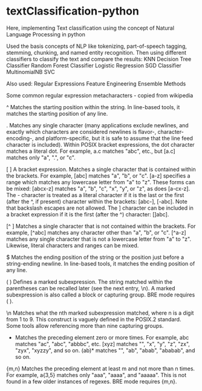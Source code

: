 # textClassification-python
Here, implementing Text classification using the concept of Natural Language Processing in python

Used the basis concepts of NLP like tokenizing, part-of-speech tagging, stemming, chunking, and named entity recognition.
Then using different classifiers to classify the text and compare the results:
KNN
Decision Tree Classifier
Random Forest Classifier
Logistic Regression
SGD Classifier
MultinomialNB
SVC

Also used:
Regular Expressions
Feature Engineering
Ensemble Methods

Some common regular expression metacharacters - copied from wikipedia

^ Matches the starting position within the string. In line-based tools, it matches the starting position of any line.

. Matches any single character (many applications exclude newlines, and exactly which characters are considered newlines is flavor-, character-encoding-, and platform-specific, but it is safe to assume that the line feed character is included). Within POSIX bracket expressions, the dot character matches a literal dot. For example, a.c matches "abc", etc., but [a.c] matches only "a", ".", or "c".

[ ] A bracket expression. Matches a single character that is contained within the brackets. For example, [abc] matches "a", "b", or "c". [a-z] specifies a range which matches any lowercase letter from "a" to "z". These forms can be mixed: [abcx-z] matches "a", "b", "c", "x", "y", or "z", as does [a-cx-z]. The - character is treated as a literal character if it is the last or the first (after the ^, if present) character within the brackets: [abc-], [-abc]. Note that backslash escapes are not allowed. The ] character can be included in a bracket expression if it is the first (after the ^) character: []abc].

[^ ] Matches a single character that is not contained within the brackets. For example, [^abc] matches any character other than "a", "b", or "c". [^a-z] matches any single character that is not a lowercase letter from "a" to "z". Likewise, literal characters and ranges can be mixed.

$ Matches the ending position of the string or the position just before a string-ending newline. In line-based tools, it matches the ending position of any line.

( ) Defines a marked subexpression. The string matched within the parentheses can be recalled later (see the next entry, \n). A marked subexpression is also called a block or capturing group. BRE mode requires ( ).

\n Matches what the nth marked subexpression matched, where n is a digit from 1 to 9. This construct is vaguely defined in the POSIX.2 standard. Some tools allow referencing more than nine capturing groups.

* Matches the preceding element zero or more times. For example, abc matches "ac", "abc", "abbbc", etc. [xyz] matches "", "x", "y", "z", "zx", "zyx", "xyzzy", and so on. (ab)* matches "", "ab", "abab", "ababab", and so on.

{m,n} Matches the preceding element at least m and not more than n times. For example, a{3,5} matches only "aaa", "aaaa", and "aaaaa". This is not found in a few older instances of regexes. BRE mode requires {m,n}.
